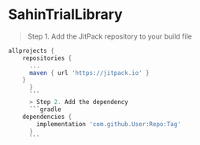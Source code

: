 # SahinTrialLibrary

> Step 1. Add the JitPack repository to your build file

```gradle
allprojects {
	repositories {
	  ...
	  maven { url 'https://jitpack.io' }
	}
      }
      ```
      > Step 2. Add the dependency
      ```gradle
	dependencies {
		implementation 'com.github.User:Repo:Tag'
      }
      ```
  
  
